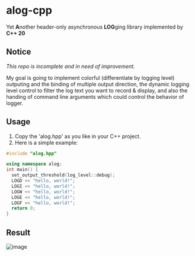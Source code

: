 # alog-cpp
Yet **A**nother header-only asynchronous **LOG**ging library implemented by **C++ 20**

## Notice
*This repo is incomplete and in need of improvement.*

My goal is going to implement colorful (differentiate by logging level) outputing and the binding of multiple output direction,
the dynamic logging level control to filter the log text you want to record & display, 
and also the handing of command line arguments which could control the behavior of logger.

## Usage
  1. Copy the 'alog.hpp' as you like in your C++ project.
  2. Here is a simple example:
  ```cpp
#include "alog.hpp"

using namespace alog;
int main() {
	set_output_threshold(log_level::debug);
	LOGD << "hello, world!";
	LOGI << "hello, world!";
	LOGW << "hello, world!";
	LOGE << "hello, world!";
	LOGF << "hello, world!";
	return 0;
}
  ```
## Result
![image](https://user-images.githubusercontent.com/20834047/186965817-43cc4e8e-cd98-4092-9d10-166b471aafbc.png)
